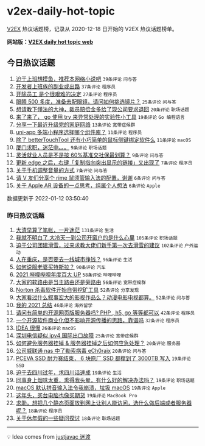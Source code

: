 # v2ex-daily-hot-topic

[V2EX](https://www.v2ex.com/) 热议话题榜，记录从 2020-12-18 日开始的 V2EX 热议话题榜单。

**网站版：[V2EX daily hot topic web](https://boojack.github.io/v2ex-daily-hot-topic-web/)**

## 今日热议话题

<!-- TODAY BEGIN -->

1. [迫于上班想摸鱼，推荐本网络小说吧](https://www.v2ex.com/t/827733) `39条评论` `问与答`
1. [开发者上班族的副业或出路](https://www.v2ex.com/t/827727) `37条评论` `程序员`
1. [开除员工 是个很艰难的决定](https://www.v2ex.com/t/827766) `27条评论` `程序员`
1. [眼睛 500 多度，准备去配眼镜，请问如何挑选镜片？](https://www.v2ex.com/t/827754) `25条评论` `问与答`
1. [想请教下懂法的大神，裁员赔偿金多给了现公司要求退回](https://www.v2ex.com/t/827761) `20条评论` `职场话题`
1. [来了来了， go 使用 try 来异常处理的实验性小工具](https://www.v2ex.com/t/827724) `19条评论` `Go 编程语言`
1. [分享一下最近升级完的家庭网络](https://www.v2ex.com/t/827740) `13条评论` `宽带症候群`
1. [uni-app 多端小程序选择哪个组件库？](https://www.v2ex.com/t/827722) `11条评论` `程序员`
1. [除了 betterTouchTool 还有小巧简单的鼠标侧键绑定软件么](https://www.v2ex.com/t/827719) `11条评论` `macOS`
1. [厦门求职，迷茫中。。。](https://www.v2ex.com/t/827751) `9条评论` `职场话题`
1. [灵活就业人员是不是按 60%基准交社保最划算？](https://www.v2ex.com/t/827716) `9条评论` `问与答`
1. [更新 edge 之后，右键「复制指向突出显示的链接」又出现了](https://www.v2ex.com/t/827762) `7条评论` `程序员`
1. [关于手机调整音量的方式](https://www.v2ex.com/t/827732) `7条评论` `问与答`
1. [请 V 友们分享个 rime 鼠须管输入法的配置，谢谢](https://www.v2ex.com/t/827753) `6条评论` `问与答`
1. [关于 Apple AR 设备的一点思考，纯属个人想法](https://www.v2ex.com/t/827750) `6条评论` `Apple`

数据更新于 2022-01-12 03:50:40

<!-- TODAY END -->

### 昨日热议话题

<!-- YESTERDAY BEGIN -->

1. [大清早算了笔帐，一片迷茫](https://www.v2ex.com/t/827464) `131条评论` `生活`
1. [我就不明白了 大冷天一到公司开窗户的是什么心里](https://www.v2ex.com/t/827466) `105条评论` `职场话题`
1. [迫于公司团建滑雪，过来求教大佬们新手第一次去滑雪的建议](https://www.v2ex.com/t/827478) `102条评论` `户外运动`
1. [人在重庆，是否要去一线城市挣钱？](https://www.v2ex.com/t/827471) `96条评论` `生活`
1. [如何说服老婆买特斯拉？](https://www.v2ex.com/t/827602) `90条评论` `汽车`
1. [2021 哔哩哔哩年度百大 UP](https://www.v2ex.com/t/827596) `58条评论` `哔哩哔哩`
1. [大家的软路由是当主路由还是旁路由](https://www.v2ex.com/t/827496) `56条评论` `宽带症候群`
1. [Norton 杀毒软件开始自带挖矿工具](https://www.v2ex.com/t/827461) `52条评论` `分享发现`
1. [大家看过什么叙事宏大的影视作品么？动漫电影电视都算。](https://www.v2ex.com/t/827579) `52条评论` `问与答`
1. [我的 2021 总结](https://www.v2ex.com/t/827460) `46条评论` `海外留学`
1. [请问有简单的开源网页版服务器吗? PHP , h5, go 等等都可以](https://www.v2ex.com/t/827519) `42条评论` `程序员`
1. [一个开源软件商业化但不影响开源传播的思路，靠谱吗](https://www.v2ex.com/t/827646) `32条评论` `程序员`
1. [IDEA 很慢](https://www.v2ex.com/t/827498) `26条评论` `macOS`
1. [深圳电信疑似 ipv4 国际出口故障](https://www.v2ex.com/t/827707) `25条评论` `宽带症候群`
1. [如何避免服务器挂掉 & 服务器挂掉之后如何应急处理？](https://www.v2ex.com/t/827664) `20条评论` `服务器`
1. [公司威联通 nas 中了勒索病毒 eCh0raix](https://www.v2ex.com/t/827514) `20条评论` `问与答`
1. [PCEVA SSD 耐力赛结束， 6 块原厂 SSD 都撑到了 3000TB 写入](https://www.v2ex.com/t/827690) `19条评论` `SSD`
1. [迫于去四川过年，求四川话速成](https://www.v2ex.com/t/827662) `19条评论` `生活`
1. [同事身上烟味太重，熏得我头晕，有什么好的解决办法吗？](https://www.v2ex.com/t/827633) `19条评论` `职场话题`
1. [macOS 默认拼音输入法令我崩溃，垃圾 macOS](https://www.v2ex.com/t/827546) `19条评论` `Apple`
1. [这年头，买台电脑也像买期货](https://www.v2ex.com/t/827535) `19条评论` `MacBook Pro`
1. [求助，想把几个静态页面放到网上让别人能访问，选什么做后端或者服务器呢？](https://www.v2ex.com/t/827576) `18条评论` `程序员`
1. [关于休年假的一些疑问探讨](https://www.v2ex.com/t/827574) `18条评论` `职场话题`

<!-- YESTERDAY END -->

---

💡 Idea comes from [justjavac 迷渡](https://github.com/justjavac/)
